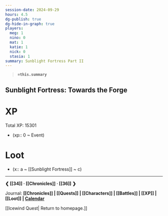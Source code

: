 ```yaml
---
session-date: 2024-09-29
hours: 4.5
dg-publish: true
dg-hide-in-graph: true
players:
  meg: 1
  nino: 0
  mat: 1
  katie: 1
  nick: 0
  stasia: 1
summary: Sunblight Fortress Part II
---
```


> **`=this.summary`**
> 
  
## Sunblight Fortress: Towards the Forge

# XP
Total XP: 15301
- (xp:: 0 ~ Event)

# Loot
- (x:: a ~ [[Sunblight Fortress]] ~ c)

---
**❮ [[34]] · [[Chronicles]] ·  [[36]] ❯**

Journal: **[[Chronicles]] | [[Quests]] |  [[Characters]] | [[Battles]] | [[XP]] | [[Loot]] | [Calendar](https://app.fantasy-calendar.com/calendars/38f9e3f5098bac1f655a4fb4241f35eb)**

[[Icewind Quest| Return to homepage.]]